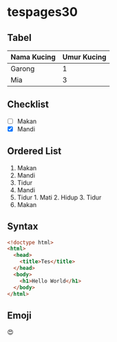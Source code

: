 # tespages30

## Tabel

Nama Kucing | Umur Kucing
---|---
Garong | 1
Mia | 3

## Checklist

- [ ] Makan
- [x] Mandi

## Ordered List

1. Makan
2. Mandi
3. Tidur
  1. Mandi
  2. Tidur
    1. Mati
    2. Hidup
    3. Tidur
  3. Makan

## Syntax

```html
<!doctype html>
<html>
  <head>
    <title>Tes</title>
  </head>
  <body>
    <h1>Hello World</h1>
  </body>
</html>
```

## Emoji

:heart_eyes:
